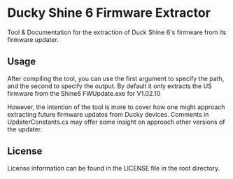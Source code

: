 # Ducky Shine 6 Firmware Extractor
Tool & Documentation for the extraction of Duck Shine 6's firmware from its firmware updater.


## Usage
After compiling the tool, you can use the first argument to specify the path, and the second to specify the output.
By default it only extracts the US firmware from the Shine6 FWUpdate.exe for V1.02.10

However, the intention of the tool is more to cover how one might approach extracting future firmware updates from Ducky devices.
Comments in UpdaterConstants.cs may offer some insight on approach other versions of the updater.

## License
License information can be found in the LICENSE file in the root directory.
